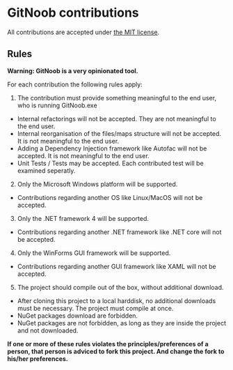 # GitNoob contributions

All contributions are accepted under [the MIT license](LICENSE.md "license").

## Rules

**Warning: GitNoob is a very opinionated tool.**

For each contribution the following rules apply:

1. The contribution must provide something meaningful to the end user, who is running GitNoob.exe
  * Internal refactorings will not be accepted. They are not meaningful to the end user.
  * Internal reorganisation of the files/maps structure will not be accepted. It is not meaningful to the end user.
  * Adding a Dependency Injection framework like Autofac will not be accepted. It is not meaningful to the end user.  
  * Unit Tests / Tests may be accepted. Each contributed test will be examined seperatly.
  
2. Only the Microsoft Windows platform will be supported.
  * Contributions regarding another OS like Linux/MacOS will not be accepted.
  
3. Only the .NET framework 4 will be supported.
  * Contributions regarding another .NET framework like .NET core will not be accepted.
  
4. Only the WinForms GUI framework will be supported.
  * Contributions regarding another GUI framework like XAML will not be accepted.
  
5. The project should compile out of the box, without additional download.
  * After cloning this project to a local harddisk, no additional downloads must be necessary. The project must compile at once.
  * NuGet packages download are forbidden.
  * NuGet packages are not forbidden, as long as they are inside the project and not downloaded.

**If one or more of these rules violates the principles/preferences of a person, that person is adviced to fork this project. And change the fork to his/her preferences.**